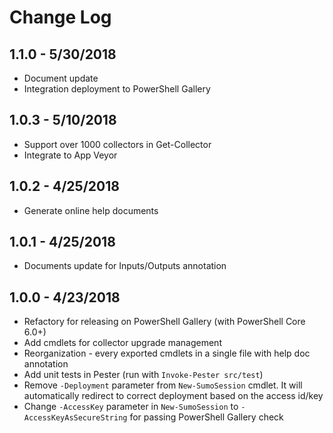 # Change Log

## 1.1.0 - 5/30/2018

- Document update
- Integration deployment to PowerShell Gallery

## 1.0.3 - 5/10/2018

- Support over 1000 collectors in Get-Collector
- Integrate to App Veyor

## 1.0.2 - 4/25/2018

- Generate online help documents

## 1.0.1 - 4/25/2018

- Documents update for Inputs/Outputs annotation

## 1.0.0 - 4/23/2018

- Refactory for releasing on PowerShell Gallery (with PowerShell Core 6.0+)
- Add cmdlets for collector upgrade management
- Reorganization - every exported cmdlets in a single file with help doc annotation
- Add unit tests in Pester (run with `Invoke-Pester src/test`)
- Remove `-Deployment` parameter from `New-SumoSession` cmdlet. It will automatically redirect to correct deployment based on the access id/key
- Change `-AccessKey` parameter in `New-SumoSession` to `-AccessKeyAsSecureString` for passing PowerShell Gallery check